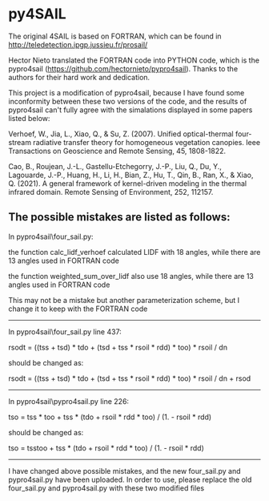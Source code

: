 # py4SAIL
The original 4SAIL is based on FORTRAN, which can be found in http://teledetection.ipgp.jussieu.fr/prosail/

Hector Nieto translated the FORTRAN code into PYTHON code, which is the pypro4sail (https://github.com/hectornieto/pypro4sail). Thanks to the authors for their hard work and dedication.

This project is a modification of pypro4sail, because I have found some inconformity between these two versions of the code, 
and the results of pypro4sail can't fully agree with the simalations displayed in some papers listed below:

Verhoef, W., Jia, L., Xiao, Q., & Su, Z. (2007). Unified optical-thermal four-stream radiative transfer theory for homogeneous vegetation canopies. Ieee Transactions on Geoscience and Remote Sensing, 45, 1808-1822.

Cao, B., Roujean, J.-L., Gastellu-Etchegorry, J.-P., Liu, Q., Du, Y., Lagouarde, J.-P., Huang, H., Li, H., Bian, Z., Hu, T., Qin, B., Ran, X., & Xiao, Q. (2021). A general framework of kernel-driven modeling in the thermal infrared domain. Remote Sensing of Environment, 252, 112157.

The possible mistakes are listed as follows:
------------------------------------
In pypro4sail\four_sail.py:

the function calc_lidf_verhoef calculated LIDF with 18 angles, while there are 13 angles used in FORTRAN code

the function weighted_sum_over_lidf also use 18 angles, while there are 13 angles used in FORTRAN code

This may not be a mistake but another parameterization scheme, but I change it to keep with the FORTRAN code

------------------------------------
In pypro4sail\four_sail.py line 437:

rsodt = ((tss + tsd) * tdo + (tsd + tss * rsoil * rdd) * too) * rsoil / dn

should be changed as:

rsodt = ((tss + tsd) * tdo + (tsd + tss * rsoil * rdd) * too) * rsoil / dn + rsod

------------------------------------
In pypro4sail\pypro4sail.py line 226:

tso = tss * too + tss * (tdo + rsoil * rdd * too) / (1. - rsoil * rdd)

should be changed as:

tso = tsstoo + tss * (tdo + rsoil * rdd * too) / (1. - rsoil * rdd)

------------------------------------

I have changed above possible mistakes, and the new four_sail.py and pypro4sail.py have been uploaded.
In order to use, please replace the old four_sail.py and pypro4sail.py with these two modified files 
